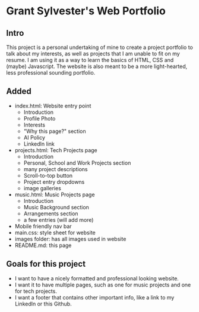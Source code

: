 # Grant Sylvester's Web Portfolio

## Intro

This project is a personal undertaking of mine to create a project portfolio to talk about my interests, as well as projects that I
am unable to fit on my resume. I am using it as a way to learn the basics of HTML, CSS and (maybe) Javascript. The website is also meant
to be a more light-hearted, less professional sounding portfolio.

## Added

- index.html: Website entry point
    - Introduction
    - Profile Photo
    - Interests
    - "Why this page?" section
    - AI Policy
    - LinkedIn link
- projects.html: Tech Projects page
    - Introduction
    - Personal, School and Work Projects section
    - many project descriptions
    - Scroll-to-top button
    - Project entry dropdowns
    - image galleries
- music.html: Music Projects page
    - Introduction
    - Music Background section
    - Arrangements section
    - a few entries (will add more)
- Mobile friendly nav bar
- main.css: style sheet for website
- images folder: has all images used in website
- README.md: this page

## Goals for this project

- I want to have a nicely formatted and professional looking website.
- I want it to have multiple pages, such as one for music projects and one for tech projects.
- I want a footer that contains other important info, like a link to my LinkedIn or this Github.